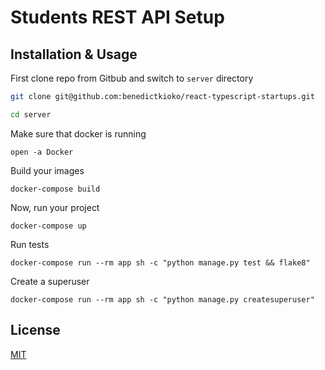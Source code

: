 # Students REST API Setup

## Installation & Usage

First clone repo from Gitbub and switch to `server` directory

```bash
git clone git@github.com:benedictkioko/react-typescript-startups.git

cd server
```

Make sure that docker is running

```
open -a Docker
```

Build your images

```
docker-compose build
```

Now, run your project

```
docker-compose up
```

Run tests

```
docker-compose run --rm app sh -c "python manage.py test && flake8"
```

Create a superuser

```
docker-compose run --rm app sh -c "python manage.py createsuperuser"
```

## License

[MIT](https://choosealicense.com/licenses/mit/)
